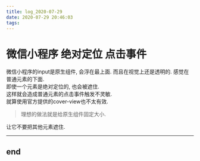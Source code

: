 ```yaml
---
title: log_2020-07-29
date: 2020-07-29 20:46:03
tags:
---
```


# 微信小程序 绝对定位 点击事件

微信小程序的input是原生组件, 会浮在最上面. 而且在视觉上还是透明的. 感觉在普通元素的下面.  
即使一个元素是绝对定位的, 也会被遮住.  
这样就会造成普通元素的点击事件触发不灵敏.  
就算使用官方提供的cover-view也不太有效.

> 理想的做法就是给原生组件固定大小.

让它不要把其他元素遮住. 

--- 

## end
